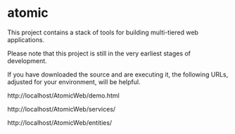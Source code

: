 atomic
======

This project contains a stack of tools for building multi-tiered web applications.

Please note that this project is still in the very earliest stages of development.

If you have downloaded the source and are executing it, the following URLs, adjusted for your environment, will be helpful.

http://localhost/AtomicWeb/demo.html

http://localhost/AtomicWeb/services/

http://localhost/AtomicWeb/entities/

